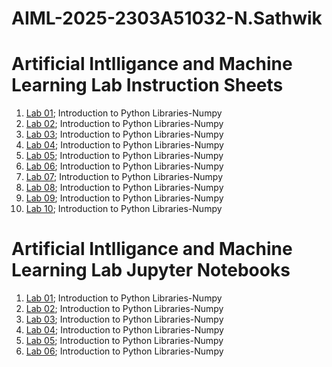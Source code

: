 # AIML-2025-2303A51032-N.Sathwik
# Artificial Intlligance and Machine Learning Lab Instruction Sheets
1. [Lab 01](https://github.com/2303A51032/ai_programs/blob/main/Lab01_AIML_(1).ipynb); Introduction to Python Libraries-Numpy
2. [Lab 02](https://github.com/2303A51032/ai_programs/blob/main/Lab02_AIML.ipynb); Introduction to Python Libraries-Numpy
3. [Lab 03](https://github.com/2303A51032/ai_programs/blob/main/Lab_03.ipynb); Introduction to Python Libraries-Numpy
4. [Lab 04](https://github.com/2303A51889/AIMI--2025/blob/main/Lab_04.ipynb); Introduction to Python Libraries-Numpy
5. [Lab 05](https://github.com/2303A51889/AIMI--2025/blob/main/Lab05_AIML.ipynb); Introduction to Python Libraries-Numpy
6. [Lab 06](https://github.com/2303A51889/AIMI--2025/blob/main/LAB_06_AIML.ipynb); Introduction to Python Libraries-Numpy
7. [Lab 07](); Introduction to Python Libraries-Numpy
8. [Lab 08](); Introduction to Python Libraries-Numpy
9. [Lab 09](); Introduction to Python Libraries-Numpy
10. [Lab 10](); Introduction to Python Libraries-Numpy

# Artificial Intlligance and Machine Learning Lab Jupyter Notebooks
1. [Lab 01](https://github.com/2303A51032/ai_programs/blob/main/Lab01_AIML_(1).ipynb); Introduction to Python Libraries-Numpy
2. [Lab 02](https://github.com/2303A51032/ai_programs/blob/main/Lab02_AIML.ipynb); Introduction to Python Libraries-Numpy
3. [Lab 03](https://github.com/2303A51032/ai_programs/blob/main/Lab_03.ipynb); Introduction to Python Libraries-Numpy
4. [Lab 04](https://github.com/2303A51032/ai_programs/blob/main/Lab_04.ipynb); Introduction to Python Libraries-Numpy
5. [Lab 05](https://github.com/2303A51889/AIMI--2025/blob/main/Lab05_AIML.ipynb); Introduction to Python Libraries-Numpy
6. [Lab 06](https://github.com/2303A51889/AIMI--2025/blob/main/LAB_06_AIML.ipynb); Introduction to Python Libraries-Numpy
 
